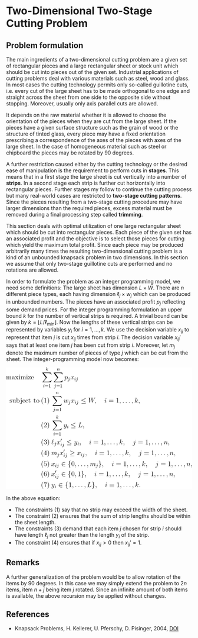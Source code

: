 # Two-Dimensional Two-Stage Cutting Problem

## Problem formulation

The main ingredients of a two-dimensional cutting problem are a given set of rectangular
pieces and a large rectangular sheet or stock unit which should be cut into
pieces out of the given set. Industrial applications of cutting problems deal with
various materials such as steel, wood and glass. In most cases the cutting technology
permits only so-called guillotine cuts, i.e. every cut of the large sheet has to be made
orthogonal to one edge and straight across the sheet from one side to the opposite
side without stopping. Moreover, usually only axis parallel cuts are allowed.

It depends on the raw material whether it is allowed to choose the orientation of
the pieces when they are cut from the large sheet. If the pieces have a given surface
structure such as the grain of wood or the structure of tinted glass, every piece
may have a fixed orientation prescribing a correspondence of the axes of the pieces
with axes of the large sheet. In the case of homogeneous material such as steel or
chipboard the pieces may be rotated by 90 degrees.

A further restriction caused either by the cutting technology or the desired ease
of manipulation is the requirement to perform cuts in **stages**. This means that in
a first stage the large sheet is cut vertically into a number of **strips**. In a second
stage each strip is further cut horizontally into rectangular pieces. Further stages
my follow to continue the cutting process but many real-world cases are restricted
to **two-stage cutting patterns**. Since the pieces resulting from a two-stage cutting
procedure may have larger dimensions than the required pieces, excess material
must be removed during a final processing step called **trimming**.

This section deals with optimal utilization of one large rectangular sheet which
should be cut into rectangular pieces.
Each piece of the given set has an associated profit and the objective is to select
those pieces for cutting which yield the maximum total profit. Since each piece may
be produced arbitrarily many times the resulting two-dimensional cutting problem
is a kind of an unbounded knapsack problem in two dimensions. In this section we
assume that only two-stage guillotine cuts are performed and no rotations are
allowed.

In order to formulate the problem as an integer programming model, we need some
definitions: The large sheet has dimension $L \times W$. There are $n$ different piece types,
each having dimension $\ell_j \times w_j$ which can be produced in unbounded numbers. The
pieces have an associated profit $p_j$ reflecting some demand prices. For the
integer programming formulation an upper bound $k$ for the number of vertical strips
is required. A trivial bound can be given by $k = \lfloor L / \ell_{\text{min}} \rfloor$.
Now the lengths of these
vertical strips can be represented by variables $y_i$ for $i = 1, \ldots , k$. We use the decision
variable $x_{ij}$ to represent that item $j$ is cut $x_{ij}$ times from strip $i$. The decision variable
$x_{ij}'$ says that at least one item $j$ has been cut from strip $i$. Moreover, let $m_j$ denote the
maximum number of pieces of type $j$ which can be cut from the sheet. The integer-programming model now becomes:


![Mathematical formulation](./problem.png)

In the above equation:
+ The constraints (1) say that no strip may exceed the width of the sheet.
+ The constraint (2) ensures that the sum of strip lengths should be within the sheet length.
+ The constraints (3) demand that each item $j$ chosen for strip $i$ should
have length $\ell_j$ not greater than the length $y_i$ of the strip.
+ The constraint (4) ensures that if $x_{ij} > 0$ then $x_{ij}' = 1$.



## Remarks

A further generalization of the problem would be to allow rotation of the items by
90 degrees. In this case we may simply extend the problem to $2n$ items, item $n + j$
being item $j$ rotated. Since an infinite amount of both items is available, the above
recursion may be applied without changes.


## References
- Knapsack Problems, H. Kellerer, U. Pferschy, D. Pisinger, 2004, [DOI](https://doi.org/10.1007/978-3-540-24777-7)





